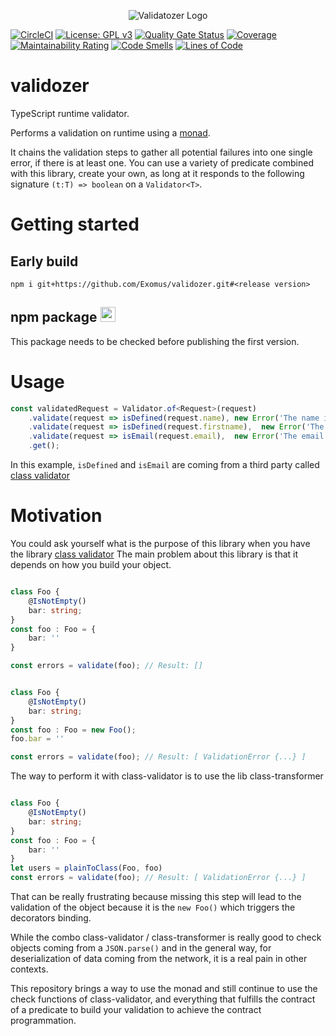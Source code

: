 <p align="center">
<img src="https://i.imgur.com/skE2evv.png" alt="Validatozer Logo" />
</p>

<p align="center">
    
[![CircleCI](https://circleci.com/gh/Exomus/validozer.svg?style=shield)](https://circleci.com/gh/Exomus/validozer) 
[![License: GPL v3](https://img.shields.io/badge/License-GPLv3-blue.svg)](https://www.gnu.org/licenses/gpl-3.0) 
[![Quality Gate Status](https://sonarcloud.io/api/project_badges/measure?project=Exomus_validozer&metric=alert_status)](https://sonarcloud.io/dashboard?id=Exomus_validozer)
[![Coverage](https://sonarcloud.io/api/project_badges/measure?project=Exomus_validozer&metric=coverage)](https://sonarcloud.io/dashboard?id=Exomus_validozer)
[![Maintainability Rating](https://sonarcloud.io/api/project_badges/measure?project=Exomus_validozer&metric=sqale_rating)](https://sonarcloud.io/dashboard?id=Exomus_validozer)
[![Code Smells](https://sonarcloud.io/api/project_badges/measure?project=Exomus_validozer&metric=code_smells)](https://sonarcloud.io/dashboard?id=Exomus_validozer)
[![Lines of Code](https://sonarcloud.io/api/project_badges/measure?project=Exomus_validozer&metric=ncloc)](https://sonarcloud.io/dashboard?id=Exomus_validozer) 

</p>




# validozer
TypeScript runtime validator.

Performs a validation on runtime using a [monad](https://en.wikipedia.org/wiki/Monad_(functional_programming)).

It chains the validation steps to gather all potential failures into one single error, if there is at least one.
You can use a variety of predicate combined with this library, create your own, as long at it responds to the following signature `(t:T) => boolean` on a `Validator<T>`.

# Getting started

## Early build
`npm i git+https://github.com/Exomus/validozer.git#<release version>`

## npm package <img src="https://pbs.twimg.com/media/EDoWJbUXYAArclg.png" width="24" height="24" />

This package needs to be checked before publishing the first version.

# Usage

```typescript
const validatedRequest = Validator.of<Request>(request)
    .validate(request => isDefined(request.name), new Error('The name is not defined'))
    .validate(request => isDefined(request.firstname),  new Error('The firstname is not defined'))
    .validate(request => isEmail(request.email),  new Error('The email is not at the right format'))
    .get();
```

In this example, `isDefined` and `isEmail` are coming from a third party called [class validator](https://github.com/typestack/class-validator)


# Motivation

You could ask yourself what is the purpose of this library when you have the library [class validator](https://github.com/typestack/class-validator)
The main problem about this library is that it depends on how you build your object.

```typescript

class Foo {
    @IsNotEmpty()
    bar: string;
}
const foo : Foo = {
    bar: ''
}

const errors = validate(foo); // Result: []
```

```typescript

class Foo {
    @IsNotEmpty()
    bar: string;
}
const foo : Foo = new Foo();
foo.bar = ''

const errors = validate(foo); // Result: [ ValidationError {...} ]
```

The way to perform it with class-validator is to use the lib class-transformer

```typescript

class Foo {
    @IsNotEmpty()
    bar: string;
}
const foo : Foo = {
    bar: ''
}
let users = plainToClass(Foo, foo)
const errors = validate(foo); // Result: [ ValidationError {...} ]
```

That can be really frustrating because missing this step will lead to the validation of the object
because it is the `new Foo()` which triggers the decorators binding.

While the combo class-validator / class-transformer is really good to check objects
coming from a `JSON.parse()` and in the general way, for deserialization of data coming from the network,
it is a real pain in other contexts.

This repository brings a way to use the monad and still continue to use the check functions of class-validator, and everything
that fulfills the contract of a predicate to build your validation to achieve the contract programmation.
